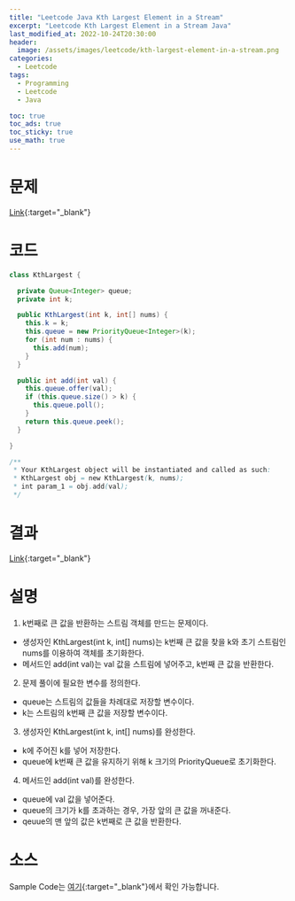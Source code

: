 ```yaml
---
title: "Leetcode Java Kth Largest Element in a Stream"
excerpt: "Leetcode Kth Largest Element in a Stream Java"
last_modified_at: 2022-10-24T20:30:00
header:
  image: /assets/images/leetcode/kth-largest-element-in-a-stream.png
categories:
  - Leetcode
tags:
  - Programming
  - Leetcode
  - Java

toc: true
toc_ads: true
toc_sticky: true
use_math: true
---
```

# 문제
[Link](https://leetcode.com/problems/kth-largest-element-in-a-stream){:target="_blank"}

# 코드
```java
class KthLargest {

  private Queue<Integer> queue;
  private int k;

  public KthLargest(int k, int[] nums) {
    this.k = k;
    this.queue = new PriorityQueue<Integer>(k);
    for (int num : nums) {
      this.add(num);
    }
  }

  public int add(int val) {
    this.queue.offer(val);
    if (this.queue.size() > k) {
      this.queue.poll();
    }
    return this.queue.peek();
  }

}

/**
 * Your KthLargest object will be instantiated and called as such:
 * KthLargest obj = new KthLargest(k, nums);
 * int param_1 = obj.add(val);
 */
```

# 결과
[Link](https://leetcode.com/submissions/detail/829222163/){:target="_blank"}

# 설명
1. k번째로 큰 값을 반환하는 스트림 객체를 만드는 문제이다.
- 생성자인 KthLargest(int k, int[] nums)는 k번째 큰 값을 찾을 k와 초기 스트림인 nums를 이용하여 객체를 초기화한다.
- 메서드인 add(int val)는 val 값을 스트림에 넣어주고, k번째 큰 값을 반환한다.

2. 문제 풀이에 필요한 변수를 정의한다.
- queue는 스트림의 값들을 차례대로 저장할 변수이다.
- k는 스트림의 k번째 큰 값을 저장할 변수이다.

3. 생성자인 KthLargest(int k, int[] nums)를 완성한다.
- k에 주어진 k를 넣어 저장한다.
- queue에 k번째 큰 값을 유지하기 위해 k 크기의 PriorityQueue로 초기화한다.

4. 메서드인 add(int val)를 완성한다.
- queue에 val 값을 넣어준다.
- queue의 크기가 k를 초과하는 경우, 가장 앞의 큰 값을 꺼내준다.
- qeuue의 맨 앞의 값은 k번째로 큰 값을 반환한다.

# 소스
Sample Code는 [여기](https://github.com/GracefulSoul/leetcode/blob/master/src/main/java/gracefulsoul/problems/KthLargestElementInAStream.java){:target="_blank"}에서 확인 가능합니다.